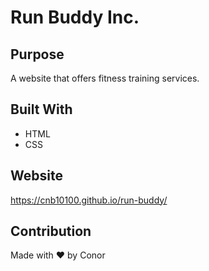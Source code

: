 # Run Buddy Inc.

## Purpose
A website that offers fitness training services.

## Built With
* HTML
* CSS

## Website
https://cnb10100.github.io/run-buddy/

## Contribution
Made with ❤️ by Conor
